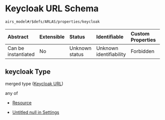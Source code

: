 # Keycloak URL Schema

```txt
airs_model#/$defs/ARLAS/properties/keycloak
```



| Abstract            | Extensible | Status         | Identifiable            | Custom Properties | Additional Properties | Access Restrictions | Defined In                                                                |
| :------------------ | :--------- | :------------- | :---------------------- | :---------------- | :-------------------- | :------------------ | :------------------------------------------------------------------------ |
| Can be instantiated | No         | Unknown status | Unknown identifiability | Forbidden         | Allowed               | none                | [model.schema.json\*](../../out/model.schema.json "open original schema") |

## keycloak Type

merged type ([Keycloak URL](model-defs-arlas-properties-keycloak-url.md))

any of

*   [Resource](model-defs-resource.md "check type definition")

*   [Untitled null in Settings](model-defs-arlas-properties-keycloak-url-anyof-1.md "check type definition")
